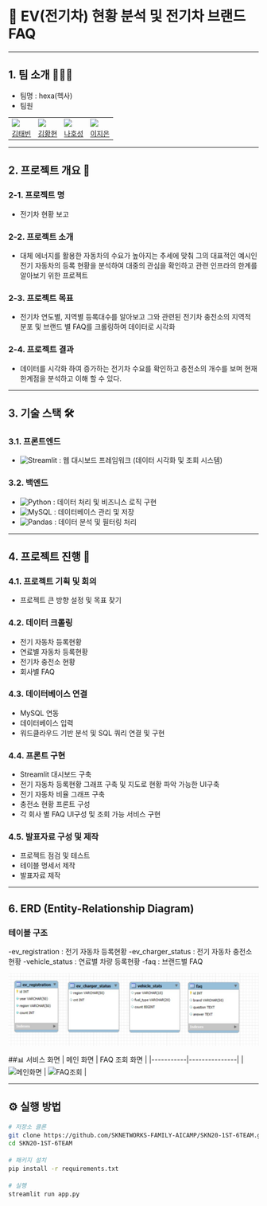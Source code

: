 # 🚗 EV(전기차) 현황 분석 및 전기차 브랜드 FAQ

---

## 1. 팀 소개 🧑‍🤝‍🧑

   - 팀명 : hexa(헥사)
   - 팀원

| | | | |
|---|---|---|---|
| <img src="https://avatars.githubusercontent.com/u/181325754?v=4" width="120"> <br> [김태빈](https://github.com/binibini90) | <img src="https://avatars.githubusercontent.com/u/178726488?v=4" width="120"> <br> [김황현](https://github.com/python11021) | <img src="https://avatars.githubusercontent.com/u/174814422?v=4" width="120"> <br> [나호성](https://github.com/BBuSang) | <img src="https://avatars.githubusercontent.com/u/174813325?v=4" width="120"> <br> [이지은](https://github.com/jieun9508-cyber) |


---

## 2. 프로젝트 개요 📖

### 2-1. 프로젝트 명
        
- 전기차 현황 보고
        
### 2-2. 프로젝트 소개
         
- 대체 에너지를 활용한 자동차의 수요가 높아지는 추세에 맞춰 그의 대표적인 예시인 전기 자동차의 등록 현황을 분석하여 대중의 관심을 확인하고 관련 인프라의 한계를 알아보기 위한 프로젝트
        
### 2-3. 프로젝트 목표
         
- 전기차 연도별, 지역별 등록대수를 알아보고 그와 관련된 전기차 충전소의 지역적 분포 및 브랜드 별 FAQ를 크롤링하여 데이터로 시각화
        
### 2-4. 프로젝트 결과
         
- 데이터를 시각화 하여 증가하는 전기차 수요를 확인하고 충전소의 개수를 보며 현재 한계점을 분석하고 이해 할 수 있다.

---

## 3. 기술 스택  🛠

### 3.1. 프론트엔드  
- ![Streamlit](https://img.shields.io/badge/-streamlit-red?logo=streamlit&logoColor=white) : 웹 대시보드 프레임워크 (데이터 시각화 및 조회 시스템)  

### 3.2. 백엔드  
- ![Python](https://img.shields.io/badge/-python-blue?logo=python&logoColor=white) : 데이터 처리 및 비즈니스 로직 구현  
- ![MySQL](https://img.shields.io/badge/-mysql-blue?logo=mysql&logoColor=white) : 데이터베이스 관리 및 저장  
- ![Pandas](https://img.shields.io/badge/-pandas-purple?logo=pandas&logoColor=white) : 데이터 분석 및 필터링 처리  

---

## 4. 프로젝트 진행  🚀

### 4.1. 프로젝트 기획 및 회의
- 프로젝트 큰 방향 설정 및 목표 찾기 

### 4.2. 데이터 크롤링  
- 전기 자동차 등록현황
- 연료별 자동차 등록현황
- 전기차 충전소 현황
- 회사별 FAQ  

### 4.3. 데이터베이스 연결  
- MySQL 연동
- 데이터베이스 입력
- 워드클라우드 기반 분석 및 SQL 쿼리 연결 및 구현

### 4.4. 프론트 구현
- Streamlit 대시보드 구축
- 전기 자동차 등록현황 그래프 구축 및 지도로 현황 파악 가능한 UI구축
- 전기 자동차 비율 그래프 구축
- 충전소 현황 프론트 구성
- 각 회사 별 FAQ UI구성 및 조회 가능 서비스 구현

### 4.5. 발표자료 구성 및 제작
- 프로젝트 점검 및 테스트
- 테이블 명세서 제작
- 발표자료 제작

---

## 6. ERD (Entity-Relationship Diagram)

### 테이블 구조
-ev_registration : 전기 자동차 등록현황
-ev_charger_status : 전기 자동차 충전소 현황
-vehicle_status : 연료별 차량 등록현황
-faq : 브랜드별 FAQ

![설명](HEXA_ERD.jpg)


##📊 서비스 화면
| 메인 화면 | FAQ 조회 화면 |
|-----------|---------------|
| ![메인화면](images/main.png) | ![FAQ조회](images/faq.png) |

---

## ⚙️ 실행 방법
```bash
# 저장소 클론
git clone https://github.com/SKNETWORKS-FAMILY-AICAMP/SKN20-1ST-6TEAM.git
cd SKN20-1ST-6TEAM

# 패키지 설치
pip install -r requirements.txt

# 실행
streamlit run app.py
